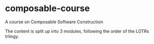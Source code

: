 # composable-course

A course on Composable Software Construction

The content is split up into 3 modules, following the order of the LOTRs trilogy.
